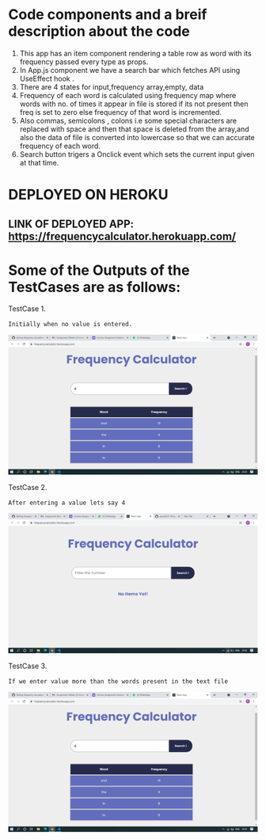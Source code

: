 # Code components and a breif description about the code

1. This app has an item component rendering a table row as word with its frequency passed every type as props.
2. In App.js component we have a search bar which fetches API using UseEffect hook . 
3. There are 4 states for input,frequency array,empty, data
4. Frequency of each word is calculated using frequency map where words with no. of times it appear in file is stored if its not present then freq is set to zero else frequency of that word is incremented.
5. Also commas, semicolons , colons i.e some special characters are replaced with space and then that space is deleted from the array,and also the data of file is converted into lowercase so that we can accurate frequency of each word.
6. Search button trigers a Onclick event which sets the current input given at that time.

# DEPLOYED ON HEROKU 

## LINK OF DEPLOYED APP: https://frequencycalculator.herokuapp.com/
    
# Some of the Outputs of the TestCases are as follows:
TestCase 1.
  
    Initially when no value is entered.
    
![img1](Sreenshots/img1.png)
  
TestCase 2.
 
    After entering a value lets say 4
   
![img1](Sreenshots/img3.png)
    
    
 TestCase 3.
    
    If we enter value more than the words present in the text file
    
![img1](Sreenshots/img1.png)
